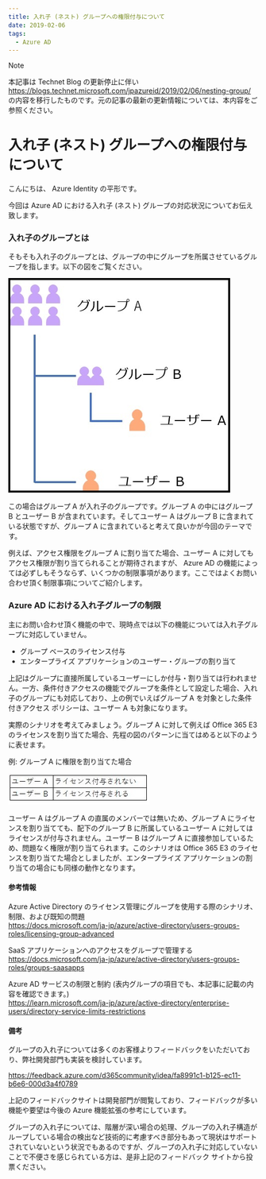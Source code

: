 ```yaml
---
title: 入れ子 (ネスト) グループへの権限付与について
date: 2019-02-06
tags:
  - Azure AD
---
```


> [!NOTE]
> 本記事は Technet Blog の更新停止に伴い https://blogs.technet.microsoft.com/jpazureid/2019/02/06/nesting-group/ の内容を移行したものです。元の記事の最新の更新情報については、本内容をご参照ください。

# 入れ子 (ネスト) グループへの権限付与について

こんにちは、 Azure Identity の平形です。

今回は Azure AD における入れ子 (ネスト) グループの対応状況についてお伝え致します。

### 入れ子のグループとは

そもそも入れ子のグループとは、グループの中にグループを所属させているグループを指します。以下の図をご覧ください。

![](./nesting-group/333.jpg)

この場合はグループ A が入れ子のグループです。グループ A の中にはグループ B とユーザー B が含まれています。そしてユーザー A はグループ B に含まれている状態ですが、グループ A に含まれていると考えて良いかが今回のテーマです。

例えば、アクセス権限をグループ A に割り当てた場合、ユーザー A に対してもアクセス権限が割り当てられることが期待されますが、 Azure AD の機能によっては必ずしもそうならず、いくつかの制限事項があります。ここではよくお問い合わせ頂く制限事項についてご紹介します。

### Azure AD における入れ子グループの制限

主にお問い合わせ頂く機能の中で、現時点では以下の機能については入れ子グループに対応していません。

- グループ ベースのライセンス付与
- エンタープライズ アプリケーションのユーザー・グループの割り当て

上記はグループに直接所属しているユーザーにしか付与・割り当ては行われません。一方、条件付きアクセスの機能でグループを条件として設定した場合、入れ子のグループにも対応しており、上の例でいえばグループ A を対象とした条件付きアクセス ポリシーは、ユーザー A も対象になります。

実際のシナリオを考えてみましょう。グループ A に対して例えば Office 365 E3 のライセンスを割り当てた場合、先程の図のパターンに当てはめると以下のように表せます。

例: グループ A に権限を割り当てた場合

![](./nesting-group/ssssss.jpg)

ユーザー A はグループ A の直属のメンバーでは無いため、グループ A にライセンスを割り当てても、配下のグループ B に所属しているユーザー A に対してはライセンスが付与されません。ユーザー B はグループ A に直接参加しているため、問題なく権限が割り当てられます。このシナリオは Office 365 E3 のライセンスを割り当てた場合としましたが、エンタープライズ アプリケーションの割り当ての場合にも同様の動作となります。

#### 参考情報

Azure Active Directory のライセンス管理にグループを使用する際のシナリオ、制限、および既知の問題  
https://docs.microsoft.com/ja-jp/azure/active-directory/users-groups-roles/licensing-group-advanced

SaaS アプリケーションへのアクセスをグループで管理する  
https://docs.microsoft.com/ja-jp/azure/active-directory/users-groups-roles/groups-saasapps

Azure AD サービスの制限と制約 (表内グループの項目でも、本記事に記載の内容を確認できます。)  
https://learn.microsoft.com/ja-jp/azure/active-directory/enterprise-users/directory-service-limits-restrictions

#### 備考

グループの入れ子については多くのお客様よりフィードバックをいただいており、弊社開発部門も実装を検討しています。

https://feedback.azure.com/d365community/idea/fa8991c1-b125-ec11-b6e6-000d3a4f0789

上記のフィードバックサイトは開発部門が閲覧しており、フィードバックが多い機能や要望は今後の Azure 機能拡張の参考にしています。

グループの入れ子については、階層が深い場合の処理、グループの入れ子構造がループしている場合の検出など技術的に考慮すべき部分もあって現状はサポートされていないという状況でもあるのですが、グループの入れ子に対応していないことで不便さを感じられている方は、是非上記のフィードバック サイトから投票ください。
